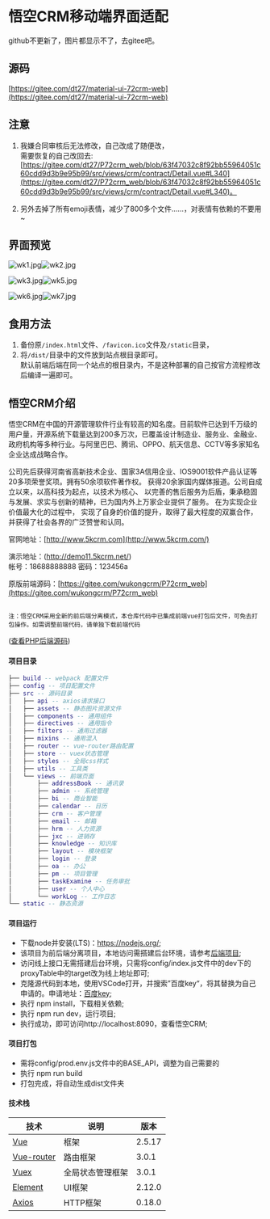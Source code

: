 ﻿# 悟空CRM移动端界面适配

github不更新了，图片都显示不了，去gitee吧。

## 源码
[https://gitee.com/dt27/material-ui-72crm-web](https://gitee.com/dt27/material-ui-72crm-web)

## 注意

1. 我嫌合同审核后无法修改，自己改成了随便改，  
需要恢复的自己改回去:  
[https://gitee.com/dt27/P72crm_web/blob/63f47032c8f92bb55964051c60cdd9d3b9e95b99/src/views/crm/contract/Detail.vue#L340](https://gitee.com/dt27/P72crm_web/blob/63f47032c8f92bb55964051c60cdd9d3b9e95b99/src/views/crm/contract/Detail.vue#L340)。

2. 另外去掉了所有emoji表情，减少了800多个文件……，对表情有依赖的不要用~

## 界面预览

![wk1.jpg](https://dt27.cn/usr/uploads/2022/03/3136774758.jpg)![wk2.jpg](https://dt27.cn/usr/uploads/2022/03/2022108237.jpg)

![wk3.jpg](https://dt27.cn/usr/uploads/2022/03/3882137320.jpg)![wk5.jpg](https://dt27.cn/usr/uploads/2022/03/3900335116.jpg)

![wk6.jpg](https://dt27.cn/usr/uploads/2022/03/719504480.jpg)![wk7.jpg](https://dt27.cn/usr/uploads/2022/03/2291332535.jpg)


## 食用方法

1. 备份原`/index.html`文件、`/favicon.ico`文件及`/static`目录，  
2. 将`/dist/`目录中的文件放到站点根目录即可。  
默认前端后端在同一个站点的根目录内，不是这种部署的自己按官方流程修改后编译一遍即可。  


## 悟空CRM介绍


悟空CRM在中国的开源管理软件行业有较高的知名度。目前软件已达到千万级的用户量，开源系统下载量达到200多万次，已覆盖设计制造业、服务业、金融业、政府机构等多种行业。与阿里巴巴、腾讯、OPPO、航天信息、CCTV等多家知名企业达成战略合作。  

公司先后获得河南省高新技术企业、国家3A信用企业、IOS9001软件产品认证等20多项荣誉奖项。拥有50余项软件著作权。 获得20余家国内媒体报道。公司自成立以来，以高科技为起点，以技术为核心、 以完善的售后服务为后盾，秉承稳固与发展、求实与创新的精神，已为国内外上万家企业提供了服务。 在为实现企业价值最大化的过程中， 实现了自身的价值的提升，取得了最大程度的双赢合作，并获得了社会各界的广泛赞誉和认同。  

官网地址：[http://www.5kcrm.com](http://www.5kcrm.com/)  

演示地址：(http://demo11.5kcrm.net/)  
帐号：18688888888   密码：123456a  

原版前端源码：[https://gitee.com/wukongcrm/P72crm_web](https://gitee.com/wukongcrm/P72crm_web)  


```

注：悟空CRM采用全新的前后端分离模式，本仓库代码中已集成前端vue打包后文件，可免去打包操作。如需调整前端代码，请单独下载前端代码

```

(<a href="https://gitee.com/wukongcrm/crm_php" target="_blank">查看PHP后端源码</a>)  


#### 项目目录
``` lua
├── build -- webpack 配置文件
├── config -- 项目配置文件
├── src -- 源码目录
│   ├── api -- axios请求接口
│   ├── assets -- 静态图片资源文件
│   ├── components -- 通用组件
│   ├── directives -- 通用指令
│   ├── filters -- 通用过滤器
│   ├── mixins -- 通用混入
│   ├── router -- vue-router路由配置
│   ├── store -- vuex状态管理
│   ├── styles -- 全局css样式
│   ├── utils -- 工具类
│   └── views -- 前端页面
│       ├── addressBook -- 通讯录
│       ├── admin -- 系统管理
│       ├── bi -- 商业智能
│       ├── calendar -- 日历
│       ├── crm -- 客户管理
│       ├── email -- 邮箱
│       ├── hrm -- 人力资源
│       ├── jxc -- 进销存
│       ├── knowledge -- 知识库
│       ├── layout -- 模块框架
│       ├── login -- 登录
│       ├── oa -- 办公
│       ├── pm -- 项目管理
│       ├── taskExamine -- 任务审批
│       ├── user -- 个人中心
│       └── workLog -- 工作日志
└── static -- 静态资源
```

#### 项目运行

- 下载node并安装(LTS)：https://nodejs.org/;
- 该项目为前后端分离项目，本地访问需搭建后台环境，请参考[后端项目](https://gitee.com/wukongcrm/crm_php);
- 访问线上接口无需搭建后台环境，只需将config/index.js文件中的dev下的proxyTable中的target改为线上地址即可;
- 克隆源代码到本地，使用VSCode打开，并搜索”百度key“，将其替换为自己申请的。申请地址：[百度key](http://lbsyun.baidu.com/index.php?title=jspopularGL/guide/getkey);
- 执行 npm install，下载相关依赖;
- 执行 npm run dev，运行项目;
- 执行成功，即可访问http://localhost:8090，查看悟空CRM;

#### 项目打包

- 需将config/prod.env.js文件中的BASE_API，调整为自己需要的
- 执行 npm run build
- 打包完成，将自动生成dist文件夹


#### 技术栈

| 技术 | 说明 | 版本 |
| --- | --- | --- |
| [Vue](https://vuejs.org) | 框架 | 2.5.17 |
| [Vue-router](https://router.vuejs.org) | 路由框架 | 3.0.1 |
| [Vuex](https://vuex.vuejs.org) | 全局状态管理框架 | 3.0.1 |
| [Element](https://element.eleme.io) | UI框架 | 2.12.0 |
| [Axios](https://github.com/axios/axios) | HTTP框架 | 0.18.0 |


